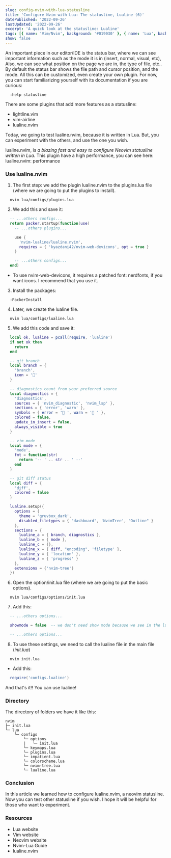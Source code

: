 ```yaml
---
slug: config-nvim-with-lua-statusline
title: 'Configure Nvim with Lua: The statusline, Lualine (6)'
datePublished: '2022-09-26'
lastUpdated: '2022-09-26'
excerpt: 'A quick look at the statusline: Lualine'
tags: [{ name: 'Vim/Nvim', background: '#019030' }, { name: 'Lua', background: '#000080' }]
show: false
---
```


<script>
  import GenericLink from '$lib/components/Link/GenericLink.svelte';
</script>

An important piece in our editor/IDE is the status bar, where we can see important information such as the mode it is in (insert, normal, visual, etc), Also, we can see what position on the page we are in, the type of file, etc.. By default the status bar shows the file path and cursor position, and the mode. All this can be customized, even create your own plugin. For now, you can start familiarizing yourself with its documentation if you are curious:

```vim
  :help statusline
```

There are some plugins that add more features as a statusline:

- <GenericLink ariaLabel="lightline.vim" href="https://github.com/itchyny/lightline.vim" target="_blank">lightline.vim</GenericLink>
- <GenericLink ariaLabel="vim-airline" href="https://github.com/vim-airline/vim-airline" target="_blank">vim-airline</GenericLink>
- <GenericLink ariaLabel="lualine.nvim" href="https://github.com/nvim-lualine/lualine.nvim" target="_blank">lualine.nvim</GenericLink>

Today, we going to test <GenericLink ariaLabel="lualine.nvim" href="https://github.com/nvim-lualine/lualine.nvim" target="_blank">lualine.nvim</GenericLink>, because it is written in <GenericLink ariaLabel="Read about Lua" href="https://www.lua.org/" target="_blank">Lua</GenericLink>. But, you can experiment with the others, and use the one you wish.

<GenericLink ariaLabel="lualine.nvim" href="https://github.com/nvim-lualine/lualine.nvim" target="_blank">lualine.nvim</GenericLink>, is _a blazing fast and easy to configure Neovim statusline written in Lua_. This plugin have a high performance, you can see here: <GenericLink ariaLabel="lualine.nvim: performance compared to other plugins" href="https://github.com/nvim-lualine/lualine.nvim#performance-compared-to-other-plugins" target="_blank">lualine.nvim: performance</GenericLink>

### Use lualine.nvim

1. The first step: we add the plugin <GenericLink ariaLabel="lualine.nvim" href="https://github.com/nvim-lualine/lualine.nvim" target="_blank">lualine.nvim</GenericLink> to the plugins.lua file (where we are going to put the plugins to install).

```shell
  nvim lua/configs/plugins.lua
```

2. We add this and save it:

```lua
  -- ...others configs...
  return packer.startup(function(use)
    -- ...others plugins...

    use {
      'nvim-lualine/lualine.nvim',
      requires = { 'kyazdani42/nvim-web-devicons', opt = true }
    }

    -- ...others configs...
  end)
```

- To use <GenericLink ariaLabel="nvim-web-devicons" href="https://github.com/kyazdani42/nvim-web-devicons" target="_blank">nvim-web-devicons</GenericLink>, it requires a patched font: <GenericLink ariaLabel="nerdfonts" href="https://www.nerdfonts.com" target="_blank">nerdfonts</GenericLink>, if you want icons. I recommend that you use it.

3. Install the packages:

```shell
  :PackerInstall
```

4. Later, we create the lualine file.

```shell
  nvim lua/configs/lualine.lua
```

5. We add this code and save it:

```lua
  local ok, lualine = pcall(require, 'lualine')
  if not ok then
    return
  end

  -- git branch
  local branch = {
    'branch',
    icon = ''
  }

  -- diagnostics count from your preferred source
  local diagnostics = {
    'diagnostics',
    sources = { 'nvim_diagnostic', 'nvim_lsp' },
    sections = { 'error', 'warn' },
    symbols = { error = ' ', warn = ' ' },
    colored = false,
    update_in_insert = false,
    always_visible = true
  }

  -- vim mode
  local mode = {
    'mode',
    fmt = function(str)
      return '-- ' .. str .. ' --'
    end
  }

  -- git diff status
  local diff = {
    'diff',
    colored = false
  }

  lualine.setup({
    options = {
      theme = 'gruvbox_dark',
      disabled_filetypes = { "dashboard", 'NvimTree', "Outline" }
    },
    sections = {
      lualine_a = { branch, diagnostics },
      lualine_b = { mode },
      lualine_c = {},
      lualine_x = { diff, "encoding", 'filetype' },
      lualine_y = { 'location' },
      lualine_z = { 'progress' }
    },
    extensions = {'nvim-tree'}
  })
```

6. Open the option/init.lua file (where we are going to put the basic options).

```shell
  nvim lua/configs/options/init.lua
```

7. Add this:

```lua
  -- ...others options...

  showmode = false  -- we don't need show mode because we see in the lualine statusline (Insert, Visual, etc)

  -- ...others options...
```

8. To use these settings, we need to call the lualine file in the main file (_init.lua_)

```shell
  nvim init.lua
```

- Add this:

```lua
  require('configs.lualine')
```

And that's it!! You can use lualine!

### Directory

The directory of folders we have it like this:

```
nvim
├─ init.lua
└─ lua
    └─ configs
        └─ options
        |   └─ init.lua
        └─ keymaps.lua
        └─ plugins.lua
        └─ impatient.lua
        └─ colorscheme.lua
        └─ nvim-tree.lua
        └─ lualine.lua
```

### Conclusion

In this article we learned how to configure <GenericLink ariaLabel="lualine.nvim" href="https://github.com/nvim-lualine/lualine.nvim" target="_blank">lualine.nvim</GenericLink>, a neovim statusline. Now you can test other statusline if you wish. I hope it will be helpful for those who want to experiment.

### Resources

- <GenericLink ariaLabel="Read about Lua" href="https://www.lua.org/" target="_blank">Lua website</GenericLink>
- <GenericLink ariaLabel="Read about Vim" href="https://www.vim.org/" target="_blank">Vim website</GenericLink>
- <GenericLink ariaLabel="Read about Neovim" href="https://neovim.io/" target="_blank">Neovim website</GenericLink>
- <GenericLink ariaLabel="Read about Neovim-Lua" href="https://github.com/nanotee/nvim-lua-guide" target="_blank">Nvim-Lua Guide</GenericLink>
- <GenericLink ariaLabel="lualine.nvim" href="https://github.com/nvim-lualine/lualine.nvim" target="_blank">lualine.nvim</GenericLink>
